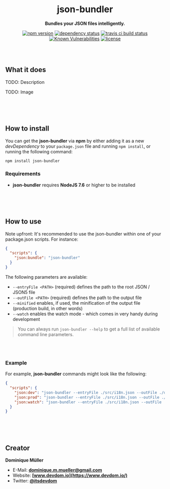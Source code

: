 <div align="center">

# json-bundler

**Bundles your JSON files intelligently.**

[![npm version](https://img.shields.io/npm/v/json-bundler.svg?maxAge=3600&style=flat)](https://www.npmjs.com/package/json-bundler)
[![dependency status](https://img.shields.io/david/dominique-mueller/json-bundler.svg?maxAge=3600&style=flat)](https://david-dm.org/dominique-mueller/json-bundler)
[![travis ci build status](https://img.shields.io/travis/dominique-mueller/json-bundler/master.svg?maxAge=3600&style=flat)](https://travis-ci.org/dominique-mueller/json-bundler)
[![Known Vulnerabilities](https://snyk.io/test/github/dominique-mueller/json-bundler/badge.svg)](https://snyk.io/test/github/dominique-mueller/json-bundler)
[![license](https://img.shields.io/npm/l/json-bundler.svg?maxAge=3600&style=flat)](https://github.com/dominique-mueller/json-bundler/LICENSE)

</div>

<br><br>

## What it does

TODO: Description

TODO: Image

<br><br><br>

## How to install

You can get the **json-bundler** via **npm** by either adding it as a new *devDependency* to your `package.json` file and running
`npm install`, or running the following command:

``` bash
npm install json-bundler
```

### Requirements

- **json-bundler** requires **NodeJS 7.6** or higher to be installed

<br><br><br>

## How to use

Note upfront: It's recommended to use the json-bundler within one of your package.json scripts. For instance:

``` json
{
  "scripts": {
    "json:bundle": "json-bundler"
  }
}
```

The following parameters are available:

- `--entryFile <PATH>` (required) defines the path to the root JSON / JSON5 file
- `--outFile <PATH>` (required) defines the path to the output file
- `--minified` enables, if used, the minification of the output file (production build, in other words)
- `--watch` enables the watch mode - which comes in very handy during development

> You can always run `json-bundler --help` to get a full list of available command line parameters.

<br><br>

### Example

For example, **json-bundler** commands might look like the following:

``` json
{
  "scripts": {
    "json:dev": "json-bundler --entryFile ./src/i18n.json --outFile ./dist/i18n.json",
    "json:prod": "json-bundler --entryFile ./src/i18n.json --outFile ./dist/i18n.json --minified",
    "json:watch": "json-bundler --entryFile ./src/i18n.json --outFile ./dist/i18n.json --watch"
  }
}
```

<br><br><br>

## Creator

**Dominique Müller**

- E-Mail: **[dominique.m.mueller@gmail.com](mailto:dominique.m.mueller@gmail.com)**
- Website: **[www.devdom.io](https://www.devdom.io/)**
- Twitter: **[@itsdevdom](https://twitter.com/itsdevdom)**
